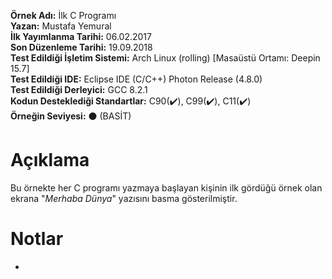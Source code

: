 **Örnek Adı:** İlk C Programı <br>
**Yazan:** Mustafa Yemural <br>
**İlk Yayımlanma Tarihi:** 06.02.2017 <br>
**Son Düzenleme Tarihi:** 19.09.2018 <br>
**Test Edildiği İşletim Sistemi:** Arch Linux (rolling) [Masaüstü Ortamı: Deepin 15.7] <br>
**Test Edildiği IDE:** Eclipse IDE (C/C++) Photon Release (4.8.0) <br>
**Test Edildiği Derleyici:** GCC 8.2.1 <br>
**Kodun Desteklediği Standartlar:** C90(:heavy_check_mark:), C99(:heavy_check_mark:), C11(:heavy_check_mark:)<br>
**Örneğin Seviyesi:** :black_circle: (BASİT) <br>
# Açıklama #
<p>Bu örnekte her C programı yazmaya başlayan kişinin ilk gördüğü örnek olan ekrana "<em>Merhaba Dünya</em>" yazısını basma gösterilmiştir.</p>

# Notlar #
- 
